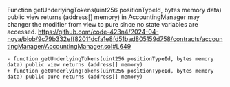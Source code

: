 Function getUnderlyingTokens(uint256 positionTypeId, bytes memory data) public view returns (address[] memory) in AccountingManager may changer the modifier from view to pure since no state variables are accessed. 
 https://github.com/code-423n4/2024-04-noya/blob/9c79b332eff82011dcfa1e8fd51bad805159d758/contracts/accountingManager/AccountingManager.sol#L649
```solidity
- function getUnderlyingTokens(uint256 positionTypeId, bytes memory data) public view returns (address[] memory)
+ function getUnderlyingTokens(uint256 positionTypeId, bytes memory data) public pure returns (address[] memory)
```